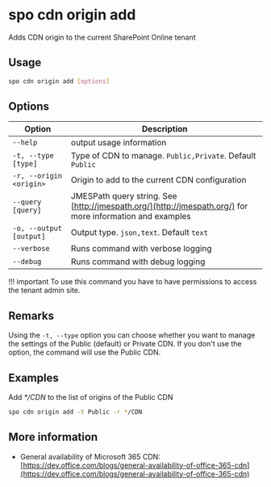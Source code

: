 # spo cdn origin add

Adds CDN origin to the current SharePoint Online tenant

## Usage

```sh
spo cdn origin add [options]
```

## Options

Option|Description
------|-----------
`--help`|output usage information
`-t, --type [type]`|Type of CDN to manage. `Public,Private`. Default `Public`
`-r, --origin <origin>`|Origin to add to the current CDN configuration
`--query [query]`|JMESPath query string. See [http://jmespath.org/](http://jmespath.org/) for more information and examples
`-o, --output [output]`|Output type. `json,text`. Default `text`
`--verbose`|Runs command with verbose logging
`--debug`|Runs command with debug logging

!!! important
    To use this command you have to have permissions to access the tenant admin site.

## Remarks

Using the `-t, --type` option you can choose whether you want to manage the settings of the Public (default) or Private CDN. If you don't use the option, the command will use the Public CDN.

## Examples

Add _*/CDN_ to the list of origins of the Public CDN

```sh
spo cdn origin add -t Public -r */CDN
```

## More information

- General availability of Microsoft 365 CDN: [https://dev.office.com/blogs/general-availability-of-office-365-cdn](https://dev.office.com/blogs/general-availability-of-office-365-cdn)